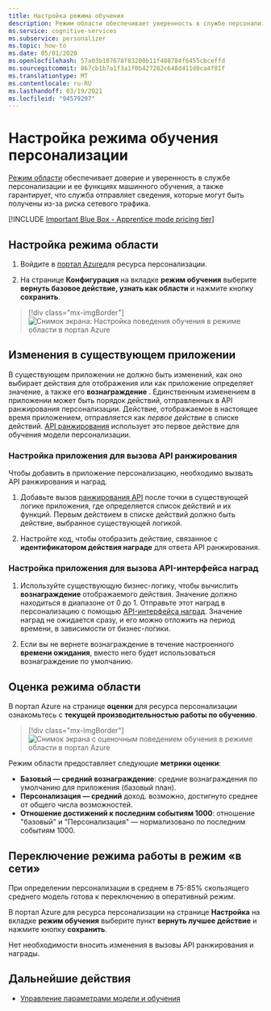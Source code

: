 ```yaml
---
title: Настройка режима обучения
description: Режим области обеспечивает уверенность в службе персонализации и ее функциях машинного обучения, а также предоставляет метрики, которые служба отправляет сведения, которые могут быть получены из-за риска сетевого трафика.
ms.service: cognitive-services
ms.subservice: personalizer
ms.topic: how-to
ms.date: 05/01/2020
ms.openlocfilehash: 57a03b107678f83200b11f408784f6455cbceffd
ms.sourcegitcommit: 867cb1b7a1f3a1f0b427282c648d411d0ca4f81f
ms.translationtype: MT
ms.contentlocale: ru-RU
ms.lasthandoff: 03/19/2021
ms.locfileid: "94579297"
---
```

# <a name="configure-the-personalizer-learning-behavior"></a>Настройка режима обучения персонализации

[Режим области](concept-apprentice-mode.md) обеспечивает доверие и уверенность в службе персонализации и ее функциях машинного обучения, а также гарантирует, что служба отправляет сведения, которые могут быть получены из-за риска сетевого трафика.

[!INCLUDE [Important Blue Box - Apprentice mode pricing tier](./includes/important-apprentice-mode.md)]

## <a name="configure-apprentice-mode"></a>Настройка режима области

1. Войдите в [портал Azure](https://portal.azure.com)для ресурса персонализации.

1. На странице **Конфигурация** на вкладке **режим обучения** выберите **вернуть базовое действие, узнать как области** и нажмите кнопку **сохранить**.

> [!div class="mx-imgBorder"]
> ![Снимок экрана: Настройка поведения обучения в режиме области в портал Azure](media/settings/configure-learning-behavior-azure-portal.png)

## <a name="changes-to-the-existing-application"></a>Изменения в существующем приложении

В существующем приложении не должно быть изменений, как оно выбирает действия для отображения или как приложение определяет значение, а также его **вознаграждение** . Единственным изменением в приложении может быть порядок действий, отправленных в API ранжирования персонализации. Действие, отображаемое в настоящее время приложением, отправляется как _первое действие_ в списке действий. [API ранжирования](https://westus2.dev.cognitive.microsoft.com/docs/services/personalizer-api/operations/Rank) использует это первое действие для обучения модели персонализации.

### <a name="configure-your-application-to-call-the-rank-api"></a>Настройка приложения для вызова API ранжирования

Чтобы добавить в приложение персонализацию, необходимо вызвать API ранжирования и наград.

1. Добавьте вызов [ранжирования API](https://westus2.dev.cognitive.microsoft.com/docs/services/personalizer-api/operations/Rank) после точки в существующей логике приложения, где определяется список действий и их функций. Первым действием в списке действий должно быть действие, выбранное существующей логикой.

1. Настройте код, чтобы отобразить действие, связанное с **идентификатором действия награде** для ответа API ранжирования.

### <a name="configure-your-application-to-call-reward-api"></a>Настройка приложения для вызова API-интерфейса наград

1. Используйте существующую бизнес-логику, чтобы вычислить **вознаграждение** отображаемого действия. Значение должно находиться в диапазоне от 0 до 1. Отправьте этот наград в персонализацию с помощью [API-интерфейса наград](https://westus2.dev.cognitive.microsoft.com/docs/services/personalizer-api/operations/Reward). Значение наград не ожидается сразу, и его можно отложить на период времени, в зависимости от бизнес-логики.

1. Если вы не вернете вознаграждение в течение настроенного **времени ожидания**, вместо него будет использоваться вознаграждение по умолчанию.

## <a name="evaluate-apprentice-mode"></a>Оценка режима области

В портал Azure на странице **оценки** для ресурса персонализации ознакомьтесь с **текущей производительностью работы по обучению**.

> [!div class="mx-imgBorder"]
> ![Снимок экрана с оценочным поведением обучения в режиме области в портал Azure](media/settings/evaluate-apprentice-mode.png)

Режим области предоставляет следующие **метрики оценки**:
* **Базовый — средний вознаграждение**: средние вознаграждения по умолчанию для приложения (базовый план).
* **Персонализация — средний** доход. возможно, достигнуто среднее от общего числа возможностей.
* **Отношение достижений к последним событиям 1000**: отношение "базовый" и "Персонализация" — нормализовано по последним событиям 1000.

## <a name="switch-behavior-to-online-mode"></a>Переключение режима работы в режим «в сети»

При определении персонализации в среднем в 75-85% скользящего среднего модель готова к переключению в оперативный режим.

В портал Azure для ресурса персонализации на странице **Настройка** на вкладке **режим обучения** выберите пункт **вернуть лучшее действие** и нажмите кнопку **сохранить**.

Нет необходимости вносить изменения в вызовы API ранжирования и награды.

## <a name="next-steps"></a>Дальнейшие действия

* [Управление параметрами модели и обучения](how-to-manage-model.md)
